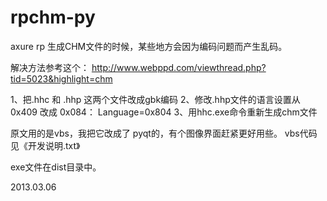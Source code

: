rpchm-py
========

axure rp 生成CHM文件的时候，某些地方会因为编码问题而产生乱码。

解决方法参考这个：
http://www.webppd.com/viewthread.php?tid=5023&highlight=chm

1、把.hhc 和 .hhp 这两个文件改成gbk编码
2、修改.hhp文件的语言设置从 0x409 改成 0x084：
Language=0x804
3、用hhc.exe命令重新生成chm文件

原文用的是vbs，我把它改成了 pyqt的，有个图像界面赶紧更好用些。
vbs代码见《开发说明.txt》

exe文件在dist目录中。

2013.03.06 
